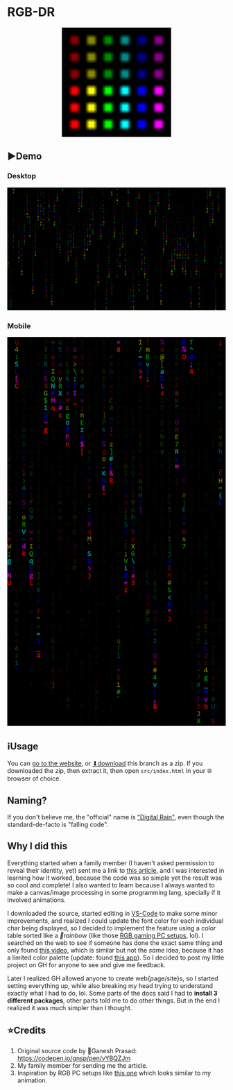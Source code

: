 # RGB-DR
<div align=center>
<img alt='RYGCBM colored vertical stripes' src=res/icon.svg width=50% height=50%>
</div>

## ▶️Demo
### Desktop
![](res/demo_horizontal.png)
### Mobile
![](res/demo_vertical.png)

## ℹUsage
You can [go to the website](https://Rudxain.github.io/RGB-digital-rain), or [⬇download](https://github.com/Rudxain/RGB-digital-rain/archive/refs/heads/main.zip) this branch as a zip. If you downloaded the zip, then extract it, then open `src/index.html` in your 🌐browser of choice.

## Naming?
If you don't believe me, the "official" name is ["Digital Rain"](https://en.wikipedia.org/wiki/Matrix_digital_rain), even though the standard-de-facto is "falling code".

## Why I did this
Everything started when a family member (I haven't asked permission to reveal their identity, yet) sent me a link to [this article](https://dev.to/gnsp/making-the-matrix-effect-in-javascript-din), and I was interested in learning how it worked, because the code was so simple yet the result was so cool and complete! I also wanted to learn because I always wanted to make a canvas/image processing in some programming lang, specially if it involved animations.

I downloaded the source, started editing in [VS-Code](https://en.wikipedia.org/wiki/Visual_Studio_Code) to make some minor improvements, and realized I could update the font color for each individual char being displayed, so I decided to implement the feature using a color table sorted like a *🌈rainbow* (like those [RGB gaming PC setups](https://redtech.lk/file/2020/01/Omega_3.png), lol). I searched on the web to see if someone has done the exact same thing and only found [this video](https://youtu.be/CccQcYzsvI4), which is similar but not the *same* idea, because it has a limited color palette (update: found [this app](https://play.google.com/store/apps/details?id=com.screensavers_store.matrixlivewallpaper)). So I decided to post my little project on GH for anyone to see and give me feedback.

Later I realized GH allowed anyone to create web{page/site}s, so I started setting everything up, while also breaking my head trying to understand exactly what I had to do, lol. Some parts of the docs said I had to **install 3 different packages**, other parts told me to do other things. But in the end I realized it was much simpler than I thought.

## ⭐Credits
1. Original source code by 👤Ganesh Prasad: https://codepen.io/gnsp/pen/vYBQZJm
2. My family member for sending me the article.
3. Inspiration by RGB PC setups like [this one](https://reddit.com/r/pcmasterrace/comments/rhzb6i/i_built_an_rgb_side_panel_with_the_matrix_digital) which looks similar to my animation.
